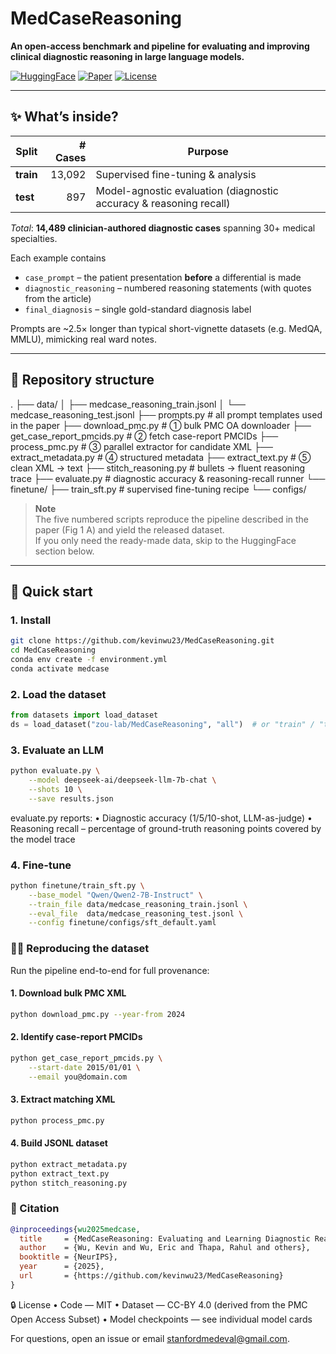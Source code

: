 # MedCaseReasoning

**An open-access benchmark and pipeline for evaluating and improving clinical diagnostic reasoning in large language models.**

[![HuggingFace](https://img.shields.io/badge/Dataset-HuggingFace-blue)](https://huggingface.co/datasets/zou-lab/MedCaseReasoning)
[![Paper](https://img.shields.io/badge/Paper-NeurIPS_2025-orange)](https://arxiv.org/abs/2505.11733) <!-- replace with final DOI/URL -->
[![License](https://img.shields.io/badge/License-CC-BY_4.0-green)](#license)

---

## ✨ What’s inside?

| Split | # Cases | Purpose |
|-------|--------:|---------|
| **train** | 13,092 | Supervised fine-tuning & analysis |
| **test**  |   897 | Model-agnostic evaluation (diagnostic accuracy & reasoning recall) |

*Total*: **14,489 clinician-authored diagnostic cases** spanning 30+ medical specialties.

Each example contains

* `case_prompt` – the patient presentation **before** a differential is made  
* `diagnostic_reasoning` – numbered reasoning statements (with quotes from the article)  
* `final_diagnosis` – single gold-standard diagnosis label  

Prompts are ~2.5× longer than typical short-vignette datasets (e.g. MedQA, MMLU), mimicking real ward notes.

---

## 🔧 Repository structure
.
├── data/
│   ├── medcase_reasoning_train.jsonl
│   └── medcase_reasoning_test.jsonl
├── prompts.py            # all prompt templates used in the paper
├── download_pmc.py       # ① bulk PMC OA downloader
├── get_case_report_pmcids.py   # ② fetch case-report PMCIDs
├── process_pmc.py        # ③ parallel extractor for candidate XML
├── extract_metadata.py   # ④ structured metadata
├── extract_text.py       # ⑤ clean XML → text
├── stitch_reasoning.py   # bullets → fluent reasoning trace
├── evaluate.py           # diagnostic accuracy & reasoning-recall runner
└── finetune/
├── train_sft.py      # supervised fine-tuning recipe
└── configs/

> **Note**  
> The five numbered scripts reproduce the pipeline described in the paper (Fig 1 A) and yield the released dataset.  
> If you only need the ready-made data, skip to the HuggingFace section below.

---

## 🚀 Quick start

### 1. Install

```bash
git clone https://github.com/kevinwu23/MedCaseReasoning.git
cd MedCaseReasoning
conda env create -f environment.yml
conda activate medcase
```

### 2. Load the dataset
```python
from datasets import load_dataset
ds = load_dataset("zou-lab/MedCaseReasoning", "all")  # or "train" / "test"
```
### 3. Evaluate an LLM
```bash
python evaluate.py \
    --model deepseek-ai/deepseek-llm-7b-chat \
    --shots 10 \
    --save results.json
```
evaluate.py reports:
	•	Diagnostic accuracy (1/5/10-shot, LLM-as-judge)
	•	Reasoning recall – percentage of ground-truth reasoning points covered by the model trace

### 4. Fine-tune
```bash
python finetune/train_sft.py \
    --base_model "Qwen/Qwen2-7B-Instruct" \
    --train_file data/medcase_reasoning_train.jsonl \
    --eval_file  data/medcase_reasoning_test.jsonl \
    --config finetune/configs/sft_default.yaml
```

### 🧑‍🔬 Reproducing the dataset

Run the pipeline end-to-end for full provenance:
#### 1.	Download bulk PMC XML
```bash
python download_pmc.py --year-from 2024
```

#### 2.	Identify case-report PMCIDs
```bash
python get_case_report_pmcids.py \
    --start-date 2015/01/01 \
    --email you@domain.com
```

#### 3.	Extract matching XML
```bash
python process_pmc.py
```

#### 4. Build JSONL dataset
```bash
python extract_metadata.py
python extract_text.py
python stitch_reasoning.py
```

### 📄 Citation

```bibtex
@inproceedings{wu2025medcase,
  title     = {MedCaseReasoning: Evaluating and Learning Diagnostic Reasoning from Clinical Case Reports},
  author    = {Wu, Kevin and Wu, Eric and Thapa, Rahul and others},
  booktitle = {NeurIPS},
  year      = {2025},
  url       = {https://github.com/kevinwu23/MedCaseReasoning}
}
```

🔒 License
	•	Code — MIT
	•	Dataset — CC-BY 4.0 (derived from the PMC Open Access Subset)
	•	Model checkpoints — see individual model cards

For questions, open an issue or email stanfordmedeval@gmail.com.

